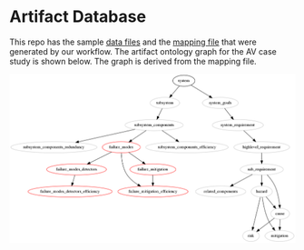 # Artifact Database

This repo has the sample [data files](https://github.com/scope-lab-vu/AV-Assurance/Artifacts/Data%20Files) and the [mapping file](https://github.com/scope-lab-vu/AV-Assurance/blob/main/Artifacts/mapping%20file.yml) that were generated by our workflow. The artifact ontology graph for the AV case study is shown below. The graph is derived from the mapping file.

<p align="center">
   <img src="https://github.com/scope-lab-vu/AV-Assurance/blob/main/images/artifact_graph.png">
</p>
